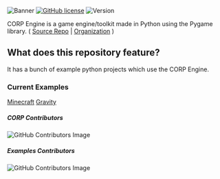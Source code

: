 ![Banner](https://imagizer.imageshack.com/img922/2867/oKxyGS.png)
[![GitHub license](https://img.shields.io/github/license/PyxleDev0/corp-engine)](https://github.com/PyxleDev0/corp-engine/blob/master/LICENSE)
![Version](https://img.shields.io/badge/Version-v0.8.0-informational)

CORP Engine is a game engine/toolkit made in Python using the Pygame library. ( [Source Repo](https://github.com/corpengine/corpengine) | [Organization](https://github.com/corpengine) )
## What does this repository feature?
It has a bunch of example python projects which use the CORP Engine.
### Current Examples
[Minecraft](https://github.com/corpengine/examples/tree/master/minecraft)
[Gravity](https://github.com/corpengine/examples/tree/master/gravity-test)

##### CORP Contributors 
![GitHub Contributors Image](https://contrib.rocks/image?repo=corpengine/corpengine) 
##### Examples Contributors
![GitHub Contributors Image](https://contrib.rocks/image?repo=corpengine/examples)
